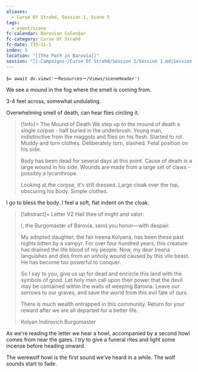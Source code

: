 ```yaml
---
aliases:
  - Curse Of Strahd, Session 1, Scene 5
tags:
  - event/scene
fc-calendar: Barovian Calendar
fc-category: Curse Of Strahd
fc-date: 735-11-1
index: 5
location: "[[The Path in Barovia]]"
session: "[[-Campaigns-/Curse Of Strahd/Session 1/Session 1.md|Session 1]]"
---
```


`$= await dv.view('一Resources一/Views/sceneHeader')`

We see a mound in the fog where the smell is coming from.

3-4 feet across, somewhat undulating.

Overwhelming smell of death, can hear flies circling it.

> [!info]+ The Mound of Death
> We step up to the mound of death a single corpse - half buried in the underbrush. Young man, indistinctive from the maggots and flies on his flesh. Started to rot. Muddy and torn clothes. Deliberately torn, slashed. Fetal position on his side.
> 
> Body has been dead for several days at this point. Cause of death is a large wound in his side. Wounds are made from a large set of claws - possibly a lycanthrope.
> 
> Looking at the corpse, it's still dressed. Large cloak over the top, obscuring his body. Simple clothes.

I go to bless the body. I feel a soft, flat indent on the cloak.

> [!abstract]+ Letter V2
> Hail thee of might and valor:
> 
> I, the Burgomaster of Barovia, send you honor—with despair.
> 
> My adopted daughter, the fair Ireena Kolyana, has been these past nights bitten by a vampyr. For over four hundred years, this creature has drained the life blood of my people. Now, my dear Ireena languishes and dies from an unholy wound caused by this vile beast. He has become too powerful to conquer.
> 
> So I say to you, give us up for dead and encircle this land with the symbols of good. Let holy men call upon their power that the devil may be contained within the walls of weeping Barovia. Leave our sorrows to our graves, and save the world from this evil fate of ours.
> 
> There is much wealth entrapped in this community. Return for your reward after we are all departed for a better life.
> 
> Kolyan Indirovich Burgomaster

As we're reading the letter we hear a howl, accompanied by a second howl comes from near the gates. I try to give a funeral rites and light some incense before heading onward.

The werewolf howl is the first sound we've heard in a while. The wolf sounds start to fade.

